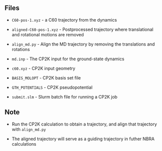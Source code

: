 ## Files

* `C60-pos-1.xyz` - a C60 trajectory from the dynamics

* `aligned-C60-pos-1.xyz` - Postprocessed trajectory where translational and rotational motions are removed

* `align_md.py` - Align the MD trajectory by removing the translations and rotations

* `md.inp` - The CP2K input for the ground-state dynamics

* `c60.xyz` - CP2K input geometry

* `BASIS_MOLOPT` - CP2K basis set file

* `GTH_POTENTIALS` - CP2K pseudopotential

* `submit.slm` - Slurm batch file for running a CP2K job

## Note

* Run the CP2K calculation to obtain a trajectory, and align that trajectory with `align_md.py`

* The aligned trajectory will serve as a guiding trajectory in futher NBRA calculations
